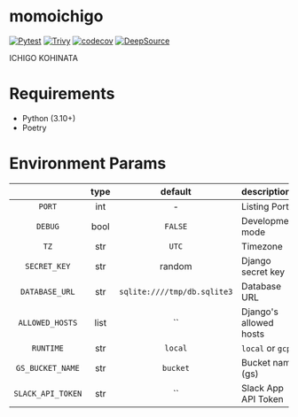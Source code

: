# momoichigo

[![Pytest](https://github.com/nothink/momoichigo/actions/workflows/pytest.yml/badge.svg)](https://github.com/nothink/momoichigo/actions/workflows/pytest.yml)
[![Trivy](https://github.com/nothink/momoichigo/actions/workflows/trivy.yml/badge.svg)](https://github.com/nothink/momoichigo/actions/workflows/trivy.yml)
[![codecov](https://codecov.io/gh/nothink/momoichigo/branch/main/graph/badge.svg?token=o783r2x5Tp)](https://codecov.io/gh/nothink/momoichigo)
[![DeepSource](https://deepsource.io/gh/nothink/momoichigo.svg/?label=active+issues&token=NhcwPGRXrmzAB8s6PLmU6fCI)](https://deepsource.io/gh/nothink/momoichigo/?ref=repository-badge)

ICHIGO KOHINATA

# Requirements

- Python (3.10+)
- Poetry

# Environment Params

|                   | type |           default           | descriptions           |
| :---------------: | :--: | :-------------------------: | :--------------------- |
|      `PORT`       | int  |              -              | Listing Port           |
|      `DEBUG`      | bool |           `FALSE`           | Development mode       |
|       `TZ`        | str  |            `UTC`            | Timezone               |
|   `SECRET_KEY`    | str  |           random            | Django secret key      |
|  `DATABASE_URL`   | str  | `sqlite:////tmp/db.sqlite3` | Database URL           |
|  `ALLOWED_HOSTS`  | list |             ``              | Django's allowed hosts |
|     `RUNTIME`     | str  |           `local`           | `local` or `gcp`       |
| `GS_BUCKET_NAME`  | str  |          `bucket`           | Bucket name (gs)       |
| `SLACK_API_TOKEN` | str  |             ``              | Slack App API Token    |
